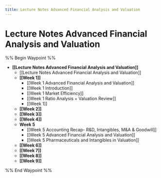```yaml
---
title: Lecture Notes Advanced Financial Analysis and Valuation
---
```


# Lecture Notes Advanced Financial Analysis and Valuation

%% Begin Waypoint %%
- **[[Lecture Notes Advanced Financial Analysis and Valuation]]**
	- [[Lecture Notes Advanced Financial Analysis and Valuation]]
	- **[[Week 1]]**
		- [[Week 1 Advanced Financial Analysis and Valuation]]
		- [[Week 1 Introduction]]
		- [[Week 1 Market Efficiency]]
		- [[Week 1 Ratio Analysis + Valuation Review]]
		- [[Week 1]]
	- **[[Week 2]]**
	- **[[Week 3]]**
	- **[[Week 4]]**
	- **Week 5**
		- [[Week 5 Accounting Recap- R&D, Intangibles, M&A & Goodwill]]
		- [[Week 5 Advanced Financial Analysis and Valuation]]
		- [[Week 5 Pharmaceuticals and Intangibles in Valuation]]
	- **[[Week 6]]**
	- **[[Week 7]]**
	- **[[Week 8]]**
	- **[[Week 9]]**

%% End Waypoint %%